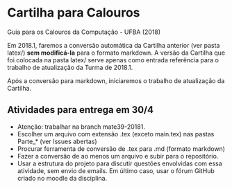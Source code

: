 # Cartilha para Calouros 

Guia para os Calouros da Computação - UFBA (2018)


Em 2018.1, faremos a conversão automática da Cartilha anterior (ver pasta latex/) **sem modificá-la**
para o formato markdown.
A versão da Cartilha que foi colocada na pasta latex/ serve apenas como entrada referência para o trabalho de atualização da Turma de 2018.1.

Após a conversão para markdown, iniciaremos o trabalho de atualização da Cartilha.

## Atividades para entrega em 30/4

- Atenção: trabalhar na branch mate39-20181.
- Escolher um arquivo com extensão .tex (exceto main.tex) nas pastas Parte_* (ver Issues abertas)
- Procurar ferramenta de conversão de .tex para .md (formato markdown)
- Fazer a conversão de ao menos um arquivo e subir para o repositório.
- Usar a estrutura do projeto para discutir questões envolvidas com essa atividade, sem envio de emails.
Em último caso, usar o fórum GitHub criado no moodle da disciplina. 



